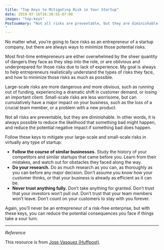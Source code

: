 ```yaml
---
title: "Top Keys to Mitigating Risk in Your Startup"
date: 2019-07-16T16:38:55-07:00
images: "top-keys"
Postsummary: "Not all risks are preventable, but they are diminishable. In other words, it is always possible to reduce the likelihood that something bad might happen, and reduce the potential negative impact if something bad does happen.
"
---
```


No matter what, you’re going to face risks as an entrepreneur of a startup company, but there are always ways to minimize those potential risks.

Most first-time entrepreneurs are either overwhelmed by the sheer quantity of dangers they face as they step into the role, or are oblivious and underprepared for those risks due to lack of experience. My goal is always to help entrepreneurs realistically understand the types of risks they face, and how to minimize those risks as much as possible.

Large-scale risks are more dangerous and more obvious, such as running out of funding, experiencing a dramatic shift in customer demand, or losing an important client. Small-scale risks are less worrisome, but can cumulatively have a major impact on your business, such as the loss of a crucial team member, or a problem with a new product.

Not all risks are preventable, but they are diminishable. In other words, it is always possible to reduce the likelihood that something bad might happen, and reduce the potential negative impact if something bad does happen.

Follow these keys to mitigate your large-scale and small-scale risks in virtually any type of startup:

* **Follow the course of similar businesses.** Study the history of your competitors and similar startups that came before you. Learn from their mistakes, and watch out for obstacles they faced along the way.
* **Do your research.** Do as much research as you can, as thoroughly as you can before any major decision. Don’t assume you know how your customer thinks, or that your business is already as efficient as it can be.
* **Never trust anything fully.** Don’t take anything for granted. Don’t trust that your investors won’t pull out. Don’t trust that your team members won’t leave. Don’t count on your customers to stay with you forever.

Again, you’ll never be an entrepreneur of a risk-free enterprise, but with these keys, you can reduce the potential consequences you face if things take a sour turn.

***

*Reference*


This resource is from [Jose Vasquez (Huffpost)][1].

[1]: https://www.huffpost.com
